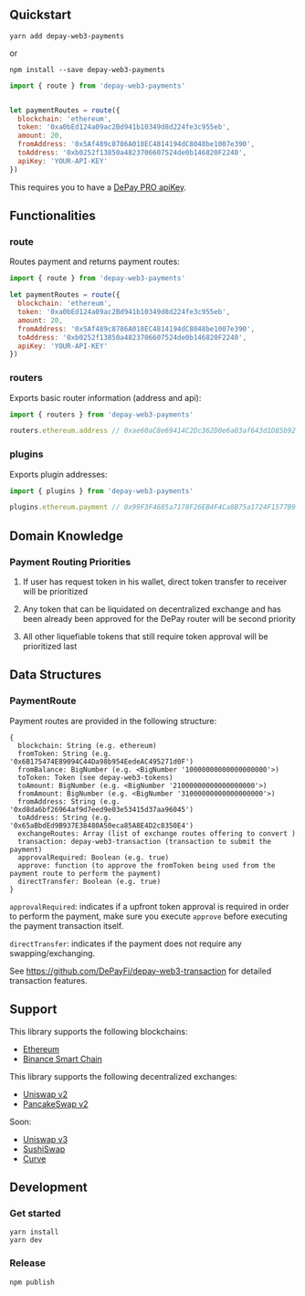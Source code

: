 ## Quickstart

```
yarn add depay-web3-payments
```

or 

```
npm install --save depay-web3-payments
```

```javascript
import { route } from 'depay-web3-payments'


let paymentRoutes = route({
  blockchain: 'ethereum',
  token: '0xa0bEd124a09ac2Bd941b10349d8d224fe3c955eb',
  amount: 20,
  fromAddress: '0x5Af489c8786A018EC4814194dC8048be1007e390',
  toAddress: '0xb0252f13850a4823706607524de0b146820F2240',
  apiKey: 'YOUR-API-KEY'
})
```

This requires you to have a [DePay PRO apiKey](https://depay.fi/documentation/api#introduction).

## Functionalities

### route

Routes payment and returns payment routes:

```javascript
import { route } from 'depay-web3-payments'

let paymentRoutes = route({
  blockchain: 'ethereum',
  token: '0xa0bEd124a09ac2Bd941b10349d8d224fe3c955eb',
  amount: 20,
  fromAddress: '0x5Af489c8786A018EC4814194dC8048be1007e390',
  toAddress: '0xb0252f13850a4823706607524de0b146820F2240',
  apiKey: 'YOUR-API-KEY'
})
```

### routers

Exports basic router information (address and api):

```javascript
import { routers } from 'depay-web3-payments'

routers.ethereum.address // 0xae60aC8e69414C2Dc362D0e6a03af643d1D85b92
```

### plugins

Exports plugin addresses:

```javascript
import { plugins } from 'depay-web3-payments'

plugins.ethereum.payment // 0x99F3F4685a7178F26EB4F4Ca8B75a1724F1577B9
```

## Domain Knowledge

### Payment Routing Priorities

1. If user has request token in his wallet, direct token transfer to receiver will be prioritized

2. Any token that can be liquidated on decentralized exchange and has been already been approved for the DePay router will be second priority

3. All other liquefiable tokens that still require token approval will be prioritized last

## Data Structures

### PaymentRoute

Payment routes are provided in the following structure:

```
{
  blockchain: String (e.g. ethereum)
  fromToken: String (e.g. '0x6B175474E89094C44Da98b954EedeAC495271d0F')
  fromBalance: BigNumber (e.g. <BigNumber '10000000000000000000'>)
  toToken: Token (see depay-web3-tokens)
  toAmount: BigNumber (e.g. <BigNumber '21000000000000000000'>)
  fromAmount: BigNumber (e.g. <BigNumber '31000000000000000000'>)
  fromAddress: String (e.g. '0xd8da6bf26964af9d7eed9e03e53415d37aa96045')
  toAddress: String (e.g. '0x65aBbdEd9B937E38480A50eca85A8E4D2c8350E4')
  exchangeRoutes: Array (list of exchange routes offering to convert )
  transaction: depay-web3-transaction (transaction to submit the payment)
  approvalRequired: Boolean (e.g. true)
  approve: function (to approve the fromToken being used from the payment route to perform the payment)
  directTransfer: Boolean (e.g. true)
}
```

`approvalRequired`: indicates if a upfront token approval is required in order to perform the payment, make sure you execute `approve` before executing the payment transaction itself.

`directTransfer`: indicates if the payment does not require any swapping/exchanging.

See https://github.com/DePayFi/depay-web3-transaction for detailed transaction features.

## Support

This library supports the following blockchains:

- [Ethereum](https://ethereum.org)
- [Binance Smart Chain](https://www.binance.org/en/smartChain)

This library supports the following decentralized exchanges:

- [Uniswap v2](https://uniswap.org)
- [PancakeSwap v2](https://pancakeswap.info)

Soon:
- [Uniswap v3](https://uniswap.org)
- [SushiSwap](https://sushi.com)
- [Curve](https://curve.fi)

## Development

### Get started

```
yarn install
yarn dev
```

### Release

```
npm publish
```
